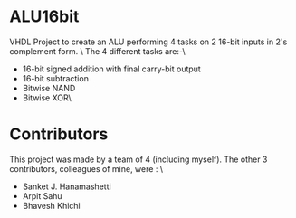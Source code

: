 # ALU16bit
VHDL Project to create an ALU performing 4 tasks on 2 16-bit inputs in 2's complement form. \\
The 4 different tasks are:-\\
* 16-bit signed addition with final carry-bit output
* 16-bit subtraction
* Bitwise NAND
* Bitwise XOR\\
# Contributors
This project was made by a team of 4 (including myself). The other 3 contributors, colleagues of mine, were : \\
* Sanket J. Hanamashetti
* Arpit Sahu
* Bhavesh Khichi
